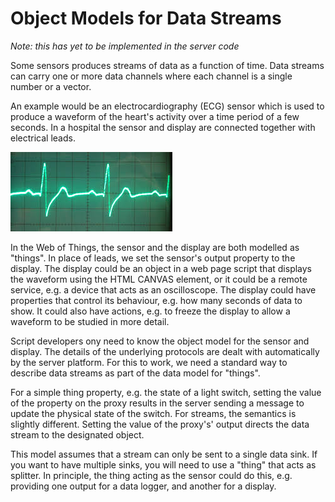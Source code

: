 # Object Models for Data Streams

*Note: this has yet to be implemented in the server code*

Some sensors produces streams of data as a function of time. Data streams can carry one or more data channels where each channel is a single number or a vector.

An example would be an electrocardiography (ECG) sensor which is used to produce a waveform of the heart's activity over a time period of a few seconds. In a hospital the sensor and display are connected together with electrical leads.

![ECG waveform](./ecg.jpg)

In the Web of Things, the sensor and the display are both modelled as "things". In place of leads, we set the sensor's output property to the display. The display could be an object in a web page script that displays the waveform using the HTML CANVAS element, or it could be a remote service, e.g. a device that acts as an oscilloscope. The display could have properties that control its behaviour, e.g. how many seconds of data to show. It could also have actions, e.g. to freeze the display to allow a waveform to be studied in more detail.

Script developers ony need to know the object model for the sensor and display. The details of the underlying protocols are dealt with automatically by the server platform. For this to work, we need a standard way to describe data streams as part of the data model for "things".

For a simple thing property, e.g. the state of a light switch, setting the value of the property on the proxy results in the server sending a message to update the physical state of the switch. For streams, the semantics is slightly different. Setting the value of the proxy's' output directs the data stream to the designated object.

This model assumes that a stream can only be sent to a single data sink.  If you want to have multiple sinks, you will need to use a "thing" that acts as splitter. In principle, the thing acting as the sensor could do this, e.g. providing one output for a data logger, and another for a display.